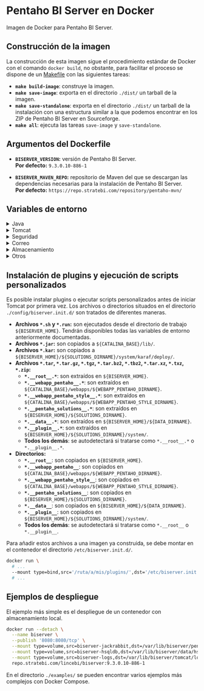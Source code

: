 # Pentaho BI Server en Docker

Imagen de Docker para Pentaho BI Server.

## Construcción de la imagen

La construcción de esta imagen sigue el procedimiento estándar de Docker con el comando `docker build`, no obstante, para facilitar el proceso se dispone de un [Makefile](https://en.wikipedia.org/wiki/Makefile) con las siguientes tareas:

  * **`make build-image`**: construye la imagen.
  * **`make save-image`**: exporta en el directorio `./dist/` un tarball de la imagen.
  * **`make save-standalone`**: exporta en el directorio `./dist/` un tarball de la instalación con una estructura similar a la que podemos encontrar en los ZIP de Pentaho BI Server en Sourceforge.
  * **`make all`**: ejecuta las tareas `save-image` y `save-standalone`.

## Argumentos del Dockerfile

  * **`BISERVER_VERSION`:** versión de Pentaho BI Server.  
    **Por defecto:** `9.3.0.10-886-1`

  * **`BISERVER_MAVEN_REPO`:** repositorio de Maven del que se descargan las dependencias necesarias para la instalación de Pentaho BI Server.  
    **Por defecto:** `https://repo.stratebi.com/repository/pentaho-mvn/`

## Variables de entorno

<details>
  <summary>Java</summary>

> * **`JAVA_XMS`:** tamaño inicial del heap de Java.  
>   **Por defecto:** `1024m`
>
> * **`JAVA_XMX`:** tamaño máximo del heap de Java.  
>   **Por defecto:** `4096m`

</details>

<details>
  <summary>Tomcat</summary>

> * **`TOMCAT_HTTP_PORT`:** puerto en el que escuchará el conector HTTP de Tomcat.  
>   **Por defecto:** `8080`
>
> * **`TOMCAT_AJP_PORT`:** puerto en el que escuchará el conector AJP de Tomcat.  
>   **Por defecto:** `8009`
>
> * **`FQSU_PROTOCOL`:** protocolo del Fully Qualified Server URL.  
>   **Por defecto:** `http`
>
> * **`FQSU_DOMAIN`:** dominio del Fully Qualified Server URL.  
>   **Por defecto:** `localhost`
>
> * **`FQSU_PORT`:** puerto del Fully Qualified Server URL.  
>   **Por defecto:** `${TOMCAT_HTTP_PORT}`
>
> * **`IS_PROXIED`:** establecer a `true` si Pentaho BI Server estará detrás de un proxy inverso.  
>   **Por defecto:** `false`
>
> * **`PROXY_SCHEME`:** protocolo del proxy inverso.  
>   **Por defecto:** `${FQSU_PROTOCOL}`
>
> * **`PROXY_NAME`:** dominio del proxy inverso.  
>   **Por defecto:** `${FQSU_DOMAIN}`
>
> * **`PROXY_PORT`:** puerto del proxy inverso.  
>   **Por defecto:** `${FQSU_PORT}`

</details>

<details>
  <summary>Seguridad</summary>

> * **`DEFAULT_ADMIN_PASSWORD`:** contraseña por defecto del usuario administrador, si el valor de la variable está vacío se generará una contraseña aleatoria que será impresa por consola.  
>   **Por defecto:** *vacío*
>
> * **`DEFAULT_NON_ADMIN_PASSWORD`:** contraseña por defecto de los usuarios no administradores, si el valor de la variable está vacío se generará una contraseña aleatoria que será impresa por consola.  
>   **Por defecto:** `contraseña de admin`
>
> * **`AUDIT_ENTRY`:** almacenamiento de los logs de auditoría, admite los valores `sql`, `file` y `null`.  
>   **Por defecto:** `null`
>
> * **`AUDIT_CLEAN_SCHEDULE`:** programación de tarea para la limpieza de logs de auditoría.  
>   **Por defecto:** `0 15 0 ? * * *`
>
> * **`AUDIT_CLEAN_MAX_RETENTION_DAYS`:** días de retención de logs de auditoría.  
>   **Por defecto:** `90`
>
> * **`SESSION_TIMEOUT`:** duración de sesión en minutos.  
>   **Por defecto:** `120`
>
> * **`COOKIE_SAMESITE`:** valor del atributo `SameSite` en la cabecera `Set-Cookie`.  
>   **Por defecto:** `Lax`
>
> * **`COOKIE_PARTITIONED`:** establecer el atributo `Partitioned` en la cabecera `Set-Cookie`.  
>   **Por defecto:** `false`
>
> * **`SECURITY_PROVIDER`:** proveedor de seguridad general, admite los valores `jackrabbit`, `ldap` y `jdbc`.  
>   **Por defecto:** `jackrabbit`
>
> * **`SECURITY_ROLE_PROVIDER`:** proveedor de seguridad para roles, admite los valores `jackrabbit`, `ldap` y `jdbc`.  
>   **Por defecto:** `${SECURITY_PROVIDER}`
>
> * **`SECURITY_REQUEST_PARAMETER_AUTHENTICATION_ENABLED`:** habilita la autenticación por parámetros en la URL (`userid` y `password`).  
>   **Por defecto:** `false`
>
> * **`INITIAL_ROLES`:** objeto JSON con la especificación de roles iniciales a crear y sus permisos (e.g.: `{"role1": ["perm1", "perm2"]}`).  
>   **Por defecto:** `{}`
>
> * **`INITIAL_USERS`:** objeto JSON con la especificación de usuarios iniciales a crear y sus roles (e.g.: `{"user1": ["role1", "role2"]}`).  
>   **Por defecto:** `{}`
>
> <details>
>   <summary>LDAP</summary>
>
>>  * **`LDAP_CONTEXT_SOURCE_PROVIDER_URL`:** URL del servidor LDAP.  
>>    **Por defecto:** `ldap://localhost:389`
>>
>>  * **`LDAP_CONTEXT_SOURCE_USER_DN`:** DN de un usuario con permiso de lectura sobre el directorio.  
>>    **Por defecto:** `cn=admin,dc=example,dc=localhost`
>>
>>  * **`LDAP_CONTEXT_SOURCE_PASSWORD`:** contraseña del usuario.  
>>    **Por defecto:** `password`
>>
>>  * **`LDAP_ALL_AUTHORITIES_SEARCH_SEARCH_BASE`:** localización base para la búsqueda de todos los roles.  
>>    **Por defecto:** `ou=groups,dc=example,dc=localhost`
>>
>>  * **`LDAP_ALL_AUTHORITIES_SEARCH_SEARCH_FILTER`:** filtro para la búsqueda de todos los roles.  
>>    **Por defecto:** `(objectClass=groupOfUniqueNames)`
>>
>>  * **`LDAP_ALL_AUTHORITIES_SEARCH_SEARCH_SCOPE`:** alcance de la búsqueda, admite los valores `0` (`OBJECT_SCOPE`), `1` (`ONELEVEL_SCOPE`) y `2` (`SUBTREE_SCOPE`).  
>>    **Por defecto:** `2`
>>
>>  * **`LDAP_ALL_AUTHORITIES_SEARCH_ROLE_ATTRIBUTE`:** atributo del nombre del rol.  
>>    **Por defecto:** `cn`
>>
>>  * **`LDAP_ALL_USERNAMES_SEARCH_SEARCH_BASE`:** localización base para la búsqueda de todos los usuarios.  
>>    **Por defecto:** `ou=users,dc=example,dc=localhost`
>>
>>  * **`LDAP_ALL_USERNAMES_SEARCH_SEARCH_FILTER`:** filtro para la búsqueda de todos los usuarios.  
>>    **Por defecto:** `(objectClass=inetOrgPerson)`
>>
>>  * **`LDAP_ALL_USERNAMES_SEARCH_SEARCH_SCOPE`:** alcance de la búsqueda, admite los valores `0` (`OBJECT_SCOPE`), `1` (`ONELEVEL_SCOPE`) y `2` (`SUBTREE_SCOPE`).  
>>    **Por defecto:** `2`
>>
>>  * **`LDAP_ALL_USERNAMES_SEARCH_USERNAME_ATTRIBUTE`:** atributo del nombre del usuario.  
>>    **Por defecto:** `cn`
>>
>>  * **`LDAP_USER_SEARCH_SEARCH_BASE`:** localización base para la búsqueda de usuarios.  
>>    **Por defecto:** `${LDAP_ALL_USERNAMES_SEARCH_SEARCH_BASE}`
>>
>>  * **`LDAP_USER_SEARCH_SEARCH_FILTER`:** filtro para la búsqueda de usuarios.  
>>    **Por defecto:** `(cn={0})`
>>
>>  * **`LDAP_POPULATOR_GROUP_SEARCH_BASE`:** localización base para la búsqueda de roles.  
>>    **Por defecto:** `${LDAP_ALL_AUTHORITIES_SEARCH_SEARCH_BASE}`
>>
>>  * **`LDAP_POPULATOR_GROUP_SEARCH_FILTER`:** filtro para la búsqueda de roles.  
>>    **Por defecto:** `(uniqueMember={0})`
>>
>>  * **`LDAP_POPULATOR_GROUP_ROLE_ATTRIBUTE`:** atributo del nombre del rol.  
>>    **Por defecto:** `${LDAP_ALL_AUTHORITIES_SEARCH_ROLE_ATTRIBUTE}`
>>
>>  * **`LDAP_POPULATOR_SEARCH_SUBTREE`:** indica si la búsqueda debe incluir los hijos del directorio.  
>>    **Por defecto:** `true`
>>
>>  * **`LDAP_POPULATOR_ROLE_PREFIX`:** prefijo para añadir al nombre de los roles.  
>>    **Por defecto:** *vacío*
>>
>>  * **`LDAP_POPULATOR_CONVERT_TO_UPPER_CASE`:** convertir roles a mayúscula.  
>>    **Por defecto:** `false`
>>
>>  * **`LDAP_ADMIN_ROLE`:** rol administrador.  
>>    **Por defecto:** `cn=Administrator,${LDAP_ALL_AUTHORITIES_SEARCH_SEARCH_BASE}`
>
> </details>
>
> <details>
>   <summary>JDBC</summary>
>
>>  * **`JDBCSEC_DATASOURCE_DRIVER_CLASSNAME`:** clase de Java del driver JDBC.  
>>    **Por defecto:** `org.postgresql.Driver`
>>
>>  * **`JDBCSEC_DATASOURCE_URL`:** URL de la conexión JDBC.  
>>    **Por defecto:** `jdbc:postgresql://localhost:5432/userdb`
>>
>>  * **`JDBCSEC_DATASOURCE_USER`:** usuario de la conexión JDBC.  
>>    **Por defecto:** `postgres`
>>
>>  * **`JDBCSEC_DATASOURCE_PASSWORD`:** contraseña de la conexión JDBC.  
>>    **Por defecto:** `postgres`
>>
>>  * **`JDBCSEC_DATASOURCE_POOL_VALIDATION_QUERY`:** consulta que se utilizará para validar las conexiones de la pool.  
>>    **Por defecto:** `SELECT 1`
>>
>>  * **`JDBCSEC_DATASOURCE_POOL_MAX_WAIT`:** tiempo máximo en milisegundos en los que la pool esperará para obtener una conexión antes de devolver una excepción.  
>>    **Por defecto:** `-1`
>>
>>  * **`JDBCSEC_DATASOURCE_POOL_MAX_ACTIVE`:** número máximo de conexiones activas en la pool.  
>>    **Por defecto:** `8`
>>
>>  * **`JDBCSEC_DATASOURCE_POOL_MAX_IDLE`:** número máximo de conexiones inactivas en la pool.  
>>    **Por defecto:** `4`
>>
>>  * **`JDBCSEC_DATASOURCE_POOL_MIN_IDLE`:** número mínimo de conexiones inactivas en la pool.  
>>    **Por defecto:** `0`
>>
>>  * **`JDBCSEC_AUTHORITIES_BY_USERNAME_QUERY`:** consulta que devuelve el usuario y los roles a los que pertenece.  
>>    **Por defecto:** `SELECT username, authority FROM granted_authorities WHERE username = ? ORDER BY authority`
>>
>>  * **`JDBCSEC_USERS_BY_USERNAME_QUERY`:** consulta que devuelve el usuario, la contraseña y si puede iniciar sesión.  
>>    **Por defecto:** `SELECT username, password, enabled FROM users WHERE username = ? ORDER BY username`
>>
>>  * **`JDBCSEC_ALL_AUTHORITIES_QUERY`:** consulta que devuelve todos los roles.  
>>    **Por defecto:** `SELECT authority FROM authorities ORDER BY authority`
>>
>>  * **`JDBCSEC_ALL_USERNAMES_QUERY`:** consulta que devuelve todos los usuarios.  
>>    **Por defecto:** `SELECT username FROM users ORDER BY username`
>>
>>  * **`JDBCSEC_ALL_USERNAMES_IN_ROLE_QUERY`:** consulta que devuelve todos los usuarios con un rol específico.  
>>    **Por defecto:** `SELECT username FROM granted_authorities WHERE authority = ? ORDER BY username`
>>
>>  * **`JDBCSEC_ADMIN_ROLE`:** rol administrador.  
>>    **Por defecto:** `Administrator`
>
>>  * **`JDBCSEC_PASSWORD_ENCODER_CLASS`:** clase codificadora de contraseñas.  
>>    **Por defecto:** `org.springframework.security.crypto.bcrypt.BCryptPasswordEncoder`
>
> </details>
>
> <details>
>   <summary>Single Sign-On (CAS)</summary>
>
>>  * **`CAS_ENABLED`:** habilita CAS.  
>>    **Por defecto:** `false`
>>
>>  * **`CAS_URL`:** URL base de CAS.  
>>    **Por defecto:** `${FQSU_PROTOCOL}://${FQSU_DOMAIN}:${FQSU_PORT}/auth/realms/biserver/protocol/cas`
>>
>>  * **`CAS_TICKETVALIDATOR_URL`:** URL del validador de tickets de CAS.  
>>    **Por defecto:** `${CAS_URL}`
>>
>>  * **`CAS_LOGIN_URL`:** URL de inicio de sesión de CAS.  
>>    **Por defecto:** `${CAS_URL}/login`
>>
>>  * **`CAS_LOGOUT_URL`:** URL de cierre de sesión de CAS.  
>>    **Por defecto:** `${CAS_URL}/logout?service=${FQSU_PROTOCOL}://${FQSU_DOMAIN}:${FQSU_PORT}`
>>
>>  * **`CAS_PROVIDER_USERDETAILS`:** proveedor de la información del usuario, admite los valores `userDetailsService`, `ldapUserDetailsService` y `jdbcUserDetailsService`.  
>>    **Por defecto:** `userDetailsService`
>
> </details>

</details>

<details>
  <summary>Correo</summary>

> * **`MAIL_TRANSPORT_PROTOCOL`:** protocolo del servidor de correo, admite los valores `smtp` y `smtps`.  
>   **Por defecto:** `smtp`
>
> * **`MAIL_SMTP_HOST`:** dirección del servidor de correo.  
>   **Por defecto:** `smtp.example.localhost`
>
> * **`MAIL_SMTP_PORT`:** puerto del servidor de correo.  
>   **Por defecto:** `587`
>
> * **`MAIL_SMTP_AUTH`:** indica si el servidor de correo requiere autenticación.  
>   **Por defecto:** `true`
>
> * **`MAIL_SMTP_USER`:** usuario del servidor de correo.  
>   **Por defecto:** `user@example.localhost`
>
> * **`MAIL_SMTP_PASSWORD`:** contraseña del servidor de correo.  
>   **Por defecto:** `password`
>
> * **`MAIL_SMTP_STARTTLS`:** habilita STARTTLS.  
>   **Por defecto:** `true`
>
> * **`MAIL_SMTP_SSL`:** habilita SSL.  
>   **Por defecto:** `true`
>
> * **`MAIL_SMTP_FROM_ADDRESS`:** dirección del campo `From` en los correos enviados.  
>   **Por defecto:** `${MAIL_SMTP_USER}`
>
> * **`MAIL_SMTP_FROM_NAME`:** nombre del campo `From` en los correos enviados.  
>   **Por defecto:** `BI Server`
>
> * **`MAIL_DEBUG`:** habilita el modo depuración.  
>   **Por defecto:** `false`

</details>

<details>
  <summary>Almacenamiento</summary>

> * **`STORAGE_TYPE`:** tipo de almacenamiento, admite los valores `local`, `postgres`, `mysql` o `cockroach`.  
>   **Por defecto:** `local`
>
> * **`LOAD_SAMPLES`:** cargar datos de ejemplo.  
>   **Por defecto:** `true`
>
> * **`REPOSITORY_CLEANER_SYSTEM_LISTENER_ENABLED`:** habilita servicio de limpieza de datos no utilizados en el repositorio de Jackrabbit.  
>   **Por defecto:** `true`
>
> * **`REPOSITORY_CLEANER_SYSTEM_LISTENER_EXECUTE`:** cuando ejecutar el servicio de limpieza, admite los valores `now`, `weekly` y `monthly`.  
>   **Por defecto:** `weekly`
>
> <details>
>   <summary>PostgreSQL</summary>
>
>>  * **`POSTGRES_HOST`:** host para la conexión con PostgreSQL.  
>>    **Por defecto:** `localhost`
>>
>>  * **`POSTGRES_PORT`:** puerto para la conexión con PostgreSQL.  
>>    **Por defecto:** `5432`
>>
>>  * **`POSTGRES_USER`:** usuario para la conexión con PostgreSQL.  
>>    **Por defecto:** `postgres`
>>
>>  * **`POSTGRES_PASSWORD`:** contraseña para la conexión con PostgreSQL.  
>>    **Por defecto:** `postgres`
>>
>>  * **`POSTGRES_DATABASE`:** nombre de la BBDD para la conexión con PostgreSQL.  
>>    **Por defecto:** `postgres`
>>
>>  * **`POSTGRES_JACKRABBIT_USER`:** nombre del usuario de Jackrabbit (se creará si no existe).  
>>    **Por defecto:** `jcr_user`
>>
>>  * **`POSTGRES_JACKRABBIT_PASSWORD`:** contraseña del usuario de Jackrabbit.  
>>    **Por defecto:** `jcr_password`
>>
>>  * **`POSTGRES_JACKRABBIT_DATABASE`:** nombre de la BBDD de Jackrabbit (se creará si no existe).  
>>    **Por defecto:** `jackrabbit`
>>
>>  * **`POSTGRES_HIBERNATE_USER`:** nombre del usuario de Hibernate (se creará si no existe).  
>>    **Por defecto:** `hibuser`
>>
>>  * **`POSTGRES_HIBERNATE_PASSWORD`:** contraseña del usuario de Hibernate.  
>>    **Por defecto:** `hibpassword`
>>
>>  * **`POSTGRES_HIBERNATE_DATABASE`:** nombre de la BBDD de Hibernate (se creará si no existe).  
>>    **Por defecto:** `hibernate`
>>
>>  * **`POSTGRES_QUARTZ_USER`:** nombre del usuario de Quartz (se creará si no existe).  
>>    **Por defecto:** `pentaho_user`
>>
>>  * **`POSTGRES_QUARTZ_PASSWORD`:** contraseña del usuario de Quartz.  
>>    **Por defecto:** `pentaho_password`
>>
>>  * **`POSTGRES_QUARTZ_DATABASE`:** nombre de la BBDD de Quartz (se creará si no existe).  
>>    **Por defecto:** `quartz`
>
> </details>
>
> <details>
>   <summary>MySQL</summary>
>
>>  * **`MYSQL_HOST`:** host para la conexión con MySQL.  
>>    **Por defecto:** `localhost`
>>
>>  * **`MYSQL_PORT`:** puerto para la conexión con MySQL.  
>>    **Por defecto:** `3306`
>>
>>  * **`MYSQL_USER`:** usuario para la conexión con MySQL.  
>>    **Por defecto:** `root`
>>
>>  * **`MYSQL_PASSWORD`:** contraseña para la conexión con MySQL.  
>>    **Por defecto:** `root`
>>
>>  * **`MYSQL_DATABASE`:** nombre de la BBDD para la conexión con MySQL.  
>>    **Por defecto:** `mysql`
>>
>>  * **`MYSQL_JACKRABBIT_USER`:** nombre del usuario de Jackrabbit (se creará si no existe).  
>>    **Por defecto:** `jcr_user`
>>
>>  * **`MYSQL_JACKRABBIT_PASSWORD`:** contraseña del usuario de Jackrabbit.  
>>    **Por defecto:** `jcr_password`
>>
>>  * **`MYSQL_JACKRABBIT_DATABASE`:** nombre de la BBDD de Jackrabbit (se creará si no existe).  
>>    **Por defecto:** `jackrabbit`
>>
>>  * **`MYSQL_HIBERNATE_USER`:** nombre del usuario de Hibernate (se creará si no existe).  
>>    **Por defecto:** `hibuser`
>>
>>  * **`MYSQL_HIBERNATE_PASSWORD`:** contraseña del usuario de Hibernate.  
>>    **Por defecto:** `hibpassword`
>>
>>  * **`MYSQL_HIBERNATE_DATABASE`:** nombre de la BBDD de Hibernate (se creará si no existe).  
>>    **Por defecto:** `hibernate`
>>
>>  * **`MYSQL_QUARTZ_USER`:** nombre del usuario de Quartz (se creará si no existe).  
>>    **Por defecto:** `pentaho_user`
>>
>>  * **`MYSQL_QUARTZ_PASSWORD`:** contraseña del usuario de Quartz.  
>>    **Por defecto:** `pentaho_password`
>>
>>  * **`MYSQL_QUARTZ_DATABASE`:** nombre de la BBDD de Quartz (se creará si no existe).  
>>    **Por defecto:** `quartz`
>
> </details>

</details>

<details>
  <summary>Otros</summary>

> * **`FILE_UPLOAD_DEFAULTS_MAX_FILE_LIMIT`:** tamaño máximo de archivo en bytes permitido para subir al servidor.  
>   **Por defecto:** `128000000`
>
> * **`FILE_UPLOAD_DEFAULTS_MAX_FOLDER_LIMIT`:** tamaño máximo de directorio en bytes permitido para subir al servidor.  
>   **Por defecto:** `512000000`
>
> * **`HIDE_USER_HOME_FOLDER_ON_CREATE`:** oculta el directorio de usuario en su creación.  
>   **Por defecto:** `false`
>
> * **`DEFAULT_FOLDER_WHEN_HOME_FOLDER_IS_HIDDEN`:** directorio por defecto en caso de que el directorio de usuario esté oculto.  
>   **Por defecto:** `/public`

</details>

## Instalación de plugins y ejecución de scripts personalizados

Es posible instalar plugins o ejecutar scripts personalizados antes de iniciar Tomcat por primera vez. Los archivos o directorios situados en el directorio `./config/biserver.init.d/` son tratados de diferentes maneras.

 * **Archivos `*.sh` y `*.run`:** son ejecutados desde el directorio de trabajo `${BISERVER_HOME}`. Tendrán disponibles todas las variables de entorno anteriormente documentadas.
 * **Archivos `*.jar`:** son copiados a `${CATALINA_BASE}/lib/`.
 * **Archivos `*.kar`:** son copiados a `${BISERVER_HOME}/${SOLUTIONS_DIRNAME}/system/karaf/deploy/`.
 * **Archivos `*.tar`, `*.tar.gz`, `*.tgz`, `*.tar.bz2`, `*.tbz2`, `*.tar.xz`, `*.txz`, `*.zip`:**
   * **`*.__root__.*`**: son extraídos en `${BISERVER_HOME}`.
   * **`*.__webapp_pentaho__.*`**: son extraídos en `${CATALINA_BASE}/webapps/${WEBAPP_PENTAHO_DIRNAME}`.
   * **`*.__webapp_pentaho_style__.*`**: son extraídos en `${CATALINA_BASE}/webapps/${WEBAPP_PENTAHO_STYLE_DIRNAME}`.
   * **`*.__pentaho_solutions__.*`**: son extraídos en `${BISERVER_HOME}/${SOLUTIONS_DIRNAME}`.
   * **`*.__data__.*`**: son extraídos en `${BISERVER_HOME}/${DATA_DIRNAME}`.
   * **`*.__plugin__.*`**: son extraídos en `${BISERVER_HOME}/${SOLUTIONS_DIRNAME}/system/`.
   * **Todos los demás**: se autodetectará si tratarse como `*.__root__.*` o `*.__plugin__.*`.
 * **Directorios:**
   * **`*.__root__`**: son copiados en `${BISERVER_HOME}`.
   * **`*.__webapp_pentaho__`**: son copiados en `${CATALINA_BASE}/webapps/${WEBAPP_PENTAHO_DIRNAME}`.
   * **`*.__webapp_pentaho_style__`**: son copiados en `${CATALINA_BASE}/webapps/${WEBAPP_PENTAHO_STYLE_DIRNAME}`.
   * **`*.__pentaho_solutions__`**: son copiados en `${BISERVER_HOME}/${SOLUTIONS_DIRNAME}`.
   * **`*.__data__`**: son copiados en `${BISERVER_HOME}/${DATA_DIRNAME}`.
   * **`*.__plugin__`**: son copiados en `${BISERVER_HOME}/${SOLUTIONS_DIRNAME}/system/`.
   * **Todos los demás**: se autodetectará si tratarse como `*.__root__` o `*.__plugin__`.

Para añadir estos archivos a una imagen ya construida, se debe montar en el contenedor el directorio `/etc/biserver.init.d/`.

```sh
docker run \
  # ...
  --mount type=bind,src='/ruta/a/mis/plugins/',dst='/etc/biserver.init.d/',ro \
  # ...
```

## Ejemplos de despliegue

El ejemplo más simple es el despliegue de un contenedor con almacenamiento local.

```sh
docker run --detach \
  --name biserver \
  --publish '8080:8080/tcp' \
  --mount type=volume,src=biserver-jackrabbit,dst=/var/lib/biserver/pentaho-solutions/system/jackrabbit/repository/ \
  --mount type=volume,src=biserver-hsqldb,dst=/var/lib/biserver/data/hsqldb/ \
  --mount type=volume,src=biserver-logs,dst=/var/lib/biserver/tomcat/logs/ \
  repo.stratebi.com/lincebi/biserver:9.3.0.10-886-1
```

En el directorio `./examples/` se pueden encontrar varios ejemplos más complejos con Docker Compose.
